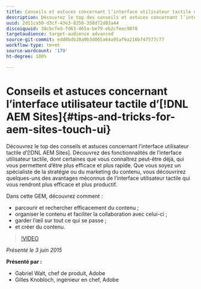 ```yaml
---
title: Conseils et astuces concernant l’interface utilisateur tactile d’AEM Sites
description: Découvrez le top des conseils et astuces concernant l’interface utilisateur tactile d’ [!DNL AEM Sites] . Découvrez des fonctionnalités de l’interface utilisateur tactile, dont certaines que vous connaîtrez peut-être déjà, qui vous permettent d’être plus efficace et plus rapide. Que vous soyez un spécialiste de la stratégie ou du marketing du contenu, vous découvrirez quelques-uns des avantages méconnus de l’interface utilisateur tactile qui vous rendront plus efficace et plus productif.
uuid: 2d11ca50-d3cf-43e3-8256-358d72d03a44
discoiquuid: 30cbcfed-fd63-465a-be79-eb2cfeec9078
targetaudience: target-audience advanced
source-git-commit: edd0bdb28a9b3d065a64a95af6a216b747577c77
workflow-type: tm+mt
source-wordcount: '179'
ht-degree: 100%

---
```


# Conseils et astuces concernant l’interface utilisateur tactile d’[!DNL AEM Sites]{#tips-and-tricks-for-aem-sites-touch-ui}

Découvrez le top des conseils et astuces concernant l’interface utilisateur tactile d’[!DNL AEM Sites]. Découvrez des fonctionnalités de l’interface utilisateur tactile, dont certaines que vous connaîtrez peut-être déjà, qui vous permettent d’être plus efficace et plus rapide. Que vous soyez un spécialiste de la stratégie ou du marketing du contenu, vous découvrirez quelques-uns des avantages méconnus de l’interface utilisateur tactile qui vous rendront plus efficace et plus productif.

Dans cette GEM, découvrez comment :

* parcourir et rechercher efficacement du contenu ;
* organiser le contenu et faciliter la collaboration avec celui-ci ;
* garder l’œil sur tout ce qui se passe ;
* et créer du contenu.

>[!VIDEO](https://video.tv.adobe.com/v/19377/?quality=9)

*Présenté le 3 juin 2015*

**Présenté par :**

* Gabriel Walt, chef de produit, Adobe
* Gilles Knobloch, ingénieur en chef, Adobe

<!--
[Get back to the Overview](https://helpx.adobe.com/experience-manager/kt/eseminars/gems/aem-index.html)
-->
